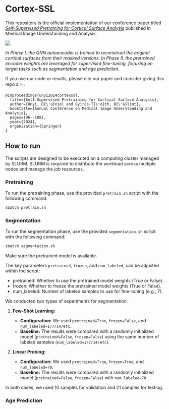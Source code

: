 # Cortex-SSL

This repository is the official implementation of our conference paper titled [*Self-Supervised Pretraining for Cortical Surface Analysis*](https://link.springer.com/chapter/10.1007/978-3-031-66955-2_7) published in Medical Image Understanding and Analysis.

<img src="images/ssl_full.drawio.svg"/>

*In Phase I, the GNN autoencoder is trained to reconstruct the original cortical surfaces from their masked versions. In Phase II, the pretrained encoder weights are leveraged for supervised fine-tuning, focusing on target tasks such as segmentation and age prediction.*

If you use our code or results, please cite our paper and consider giving this repo a :star: :
```
@inproceedings{unyi2024cortexssl,
  title={Self-Supervised Pretraining for Cortical Surface Analysis},
  author={Unyi, D{\'a}niel and Gyires-T{\'o}th, B{\'a}lint},
  booktitle={Annual Conference on Medical Image Understanding and Analysis},
  pages={96--108},
  year={2024},
  organization={Springer}
}
```

## How to run

The scripts are designed to be executed on a computing cluster managed by SLURM. SLURM is required to distribute the workload across multiple nodes and manage the job resources.

### Pretraining

To run the pretraining phase, use the provided `pretrain.sh` script with the following command:
```bash
sbatch pretrain.sh
```

### Segmentation

To run the segmentation phase, use the provided `segmentation.sh` script with the following command:
 ```bash
 sbatch segmentation.sh
 ```
Make sure the pretrained model is available.

The key parameters `pretrained`, `frozen`, and `num_labeled`, can be adjusted within the script:
- pretrained: Whether to use the pretrained model weights (True or False).
- frozen: Whether to freeze the pretrained model weights (True or False).
- num_labeled: Number of labeled samples to use for fine-tuning (e.g., 7).

We conducted two types of experiments for segmentation:

1. **Few-Shot Learning:**
   - **Configuration:** We used `pretrained=True`, `frozen=False`, and `num_labeled=1/7/14/etc`.
   - **Baseline:** The results were compared with a randomly initialized model (`pretrained=False`, `frozen=False`) using the same number of labeled samples (`num_labeled=1/7/14/etc`).

2. **Linear Probing:**
   - **Configuration:** We used `pretrained=True`, `frozen=True`, and `num_labeled=70`.
   - **Baseline:** The results were compared with a randomly initialized model (`pretrained=False`, `frozen=False`) with `num_labeled=70`.

In both cases, we used 10 samples for validation and 21 samples for testing.

### Age Prediction
